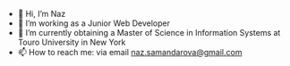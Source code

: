- 👋 Hi, I’m Naz
- 👀 I’m working as a Junior Web Developer
- 🌱 I’m currently obtaining a Master of Science in Information Systems at Touro University in New York
- 📫 How to reach me: via email naz.samandarova@gmail.com

<!---
Nazokat13/Nazokat13 is a ✨ special ✨ repository because its `README.md` (this file) appears on your GitHub profile.
You can click the Preview link to take a look at your changes.
--->
